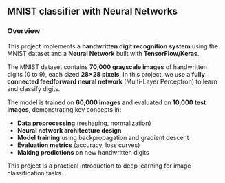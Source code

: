 ## **MNIST classifier with Neural Networks**


### Overview

This project implements a **handwritten digit recognition system** using the MNIST dataset and a **Neural Network** built with **TensorFlow/Keras**.

The MNIST dataset contains **70,000 grayscale images** of handwritten digits (0 to 9), each sized **28×28 pixels**. In this project, we use a **fully connected feedforward neural network** (Multi-Layer Perceptron) to learn and classify digits.

The model is trained on **60,000 images** and evaluated on **10,000 test images**, demonstrating key concepts in:

* **Data preprocessing** (reshaping, normalization)
* **Neural network architecture design**
* **Model training** using backpropagation and gradient descent
* **Evaluation metrics** (accuracy, loss curves)
* **Making predictions** on new handwritten digits

This project is a practical introduction to deep learning for image classification tasks.

